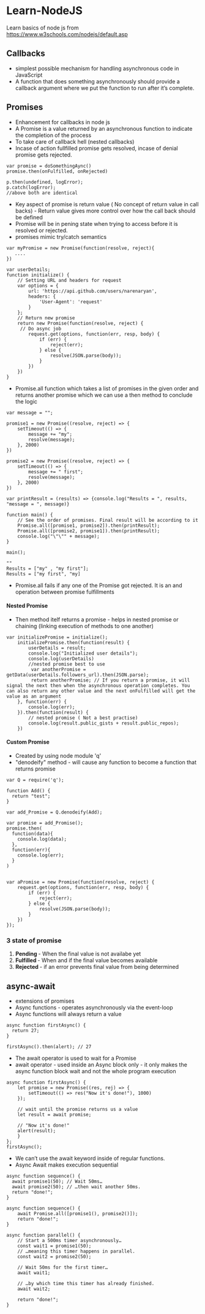 # Learn-NodeJS

Learn basics of node js from https://www.w3schools.com/nodejs/default.asp

## Callbacks 

* simplest possible mechanism for handling asynchronous code in JavaScript
* A function that does something asynchronously should provide a callback argument where we put the function to run after it’s complete.


## Promises

* Enhancement for callbacks in node js
* A Promise is a value returned by an asynchronous function to indicate the completion of the process
* To take care of callback hell (nested callbacks)
* Incase of action fullfilled promise gets resolved, incase of denial promise gets rejected.
```
var promise = doSomethingAync()
promise.then(onFulfilled, onRejected)

p.then(undefined, logError);
p.catch(logError);
//above both are identical
```
* Key aspect of promise is return value ( No concept of return value in call backs) - Return value gives more control over how the call back should be defined
* Promise will be in pening state when trying to access before it is resolved or rejected.
* promises mimic try/catch semantics
```
var myPromise = new Promise(function(resolve, reject){
   ....
})

var userDetails;
function initialize() {
    // Setting URL and headers for request
    var options = {
        url: 'https://api.github.com/users/narenaryan',
        headers: {
            'User-Agent': 'request'
        }
    };
    // Return new promise 
    return new Promise(function(resolve, reject) {
     // Do async job
        request.get(options, function(err, resp, body) {
            if (err) {
                reject(err);
            } else {
                resolve(JSON.parse(body));
            }
        })
    })
}
```
* Promise.all function which takes a list of promises in the given order and returns another promise which we can use a then method to conclude the logic

```
var message = "";

promise1 = new Promise((resolve, reject) => {
    setTimeout(() => {
        message += "my";
        resolve(message);
    }, 2000)
})

promise2 = new Promise((resolve, reject) => {
    setTimeout(() => {
        message += " first";
        resolve(message);
    }, 2000)
})

var printResult = (results) => {console.log("Results = ", results, "message = ", message)}

function main() {
    // See the order of promises. Final result will be according to it
    Promise.all([promise1, promise2]).then(printResult);
    Promise.all([promise2, promise1]).then(printResult);
    console.log("\"\"" + message);
}

main();

""
Results = ["my" , "my first"];
Results = ["my first", "my]
```
* Promise.all fails if any one of the Promise got rejected. It is an and operation between promise fulfillments

#### Nested Promise

* Then method itelf returns a promise - helps in nested promise or chaining (linking execution of methods to one another) 

```
var initializePromise = initialize();
    initializePromise.then(function(result) {
        userDetails = result;
        console.log("Initialized user details");
        console.log(userDetails)
        //nested promise best to use
         var anotherPromise = getData(userDetails.followers_url).then(JSON.parse);
         return anotherPromise; // If you return a promise, it will signal the next then when the asynchronous operation completes. You can also return any other value and the next onFulfilled will get the value as an argument
    }, function(err) {
        console.log(err);
    }).then(function(result) {
        // nested promise ( Not a best practise)
        console.log(result.public_gists + result.public_repos);
    })
```

#### Custom Promise

* Created by using node module 'q'
* "denodeify" method - will cause any function to become a function that returns promise
```
var Q = require('q');

function Add() {
  return "test";
}

var add_Promise = Q.denodeify(Add);

var promise = add_Promise();
promise.then(
  function(data){
    console.log(data);
  },
  function(err){
    console.log(err);
  }
)


var aPromise = new Promise(function(resolve, reject) { 
    request.get(options, function(err, resp, body) { 
        if (err) { 
            reject(err); 
        } else { 
            resolve(JSON.parse(body)); 
        } 
    }) 
});
```

### 3 state of promise

1. <strong> Pending </strong>- When the final value is not availabe yet
2. <strong> Fulfilled </strong> - When and if the final value becomes available
3. <strong> Rejected </strong> - if an error prevents final value from being determined

## async-await

* extensions of promises
* Async functions - operates asynchronously via the event-loop
* Async functions will always return a value

```
async function firstAsync() {
  return 27;
}

firstAsync().then(alert); // 27
```

* The await operator is used to wait for a Promise
* await operator - used inside an Async block only -  it only makes the async function block wait and not the whole program execution

```
async function firstAsync() {
    let promise = new Promise((res, rej) => {
        setTimeout(() => res("Now it's done!"), 1000)
    });

    // wait until the promise returns us a value
    let result = await promise; 
  
    // "Now it's done!"
    alert(result); 
    }
};
firstAsync();
```

* We can’t use the await keyword inside of regular functions.
* Async Await makes execution sequential

```
async function sequence() {
  await promise1(50); // Wait 50ms…
  await promise2(50); // …then wait another 50ms.
  return "done!";
}

async function sequence() {
    await Promise.all([promise1(), promise2()]);  
    return "done!";
}

async function parallel() {
    // Start a 500ms timer asynchronously…
    const wait1 = promise1(50); 
    // …meaning this timer happens in parallel.
    const wait2 = promise2(50); 
  
    // Wait 50ms for the first timer…
    await wait1; 
    
    // …by which time this timer has already finished.
    await wait2; 
  
    return "done!";
}
```

